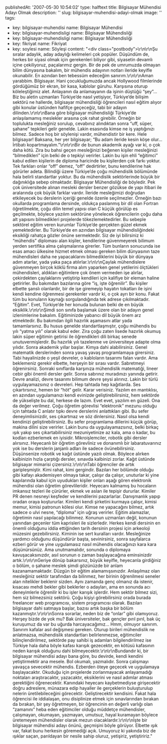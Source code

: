 publishedAt: '2007-05-30 10:54:02'
type: halftext
title: Bilgisayar Mühendisi Adayı Olmak
description: ''
slug: bilgisayar-muhendisi-adayi-olmak
image: ''
tags:
  - key: bilgisayar-muhendisi
    name: Bilgisayar Mühendisi
  - key: bilgisayar-muhendisligi
    name: Bilgisayar Mühendisliği
  - key: bilgisayar-muhendisligi
    name: Bilgisayar Mühendisliği
  - key: fikriyat
    name: Fikriyat
  - key: soylesi
    name: Söyleşi
content: "<div class=\"postbody\">\r\n\r\nŞu sıralar adaylık, aday adaylığı kelimeleri çok popüler. Düşündüm de, herkes bir siyasi olmak için gerekenleri biliyor gibi, siyasetin devamlı içine çekiliyoruz, paçalarımız gergin. Bir de pek de umrumuzda olmayan bilim dünyasına bakalım, bir mühendis adayının notları ileride keyifle okunabilir. En azından ben tebessüm edeceğim sanırım.\r\n\r\nAman yarabbim. Bilgisayar. Hani çocukluğumuzda ancak Hollywood filmlerinde gördüğümüz bir ekran, bir kasa, kablolar güruhu. Karşısına oturup köleleştiğimiz alet. Anlayanın da anlamayanın da işinin düştüğü “şey”… Biz bu aletin uzmanları Türkiye’de nasıl yetişiyor, Türkiye’de bilişim sektörü ne hallerde, bilgisayar mühendisliği öğrencileri nasıl eğitim alıyor gibi konular üstünden hafifçe geçeceğiz, tabi bir adayın dilinden.\r\n\r\nBana göre bilgisayar mühendisliği Türkiye’de anlaşılamamış meslekler arasına çok rahat girebilir. Örneğin bir toplulukta mesleğiniz sorulup, cevabınız alındıktan sonra “uff, süper, şahane” tepkileri gelir genelde. Lakin esasında kimse ne iş yaptığınızı bilmez. Sadece hoş bir söylenişi vardır, mühendistir bir kere. Hele bilgisayar! Baksana, her yer bilgisayar; “Bu adam ileride kesin köşe olur… İrtibatı kopartmayalım.”\r\n\r\nBir de bunun akademik ayağı var ki, o çok daha kötü. Zira bu bahsi geçen mesleğinizi beğenen kişiler mesleğinizi “bilmedikleri” için belki de o tepkiyi verirler. Lakin bu işin ehli “eğitimci” kabul edilen kişilerin de diploma haricinde bu kişilerden çok farkı yoktur. Tek farkları onlar “off” demez, “off” dedirtirler, bunu kendilerine hak görürler adeta. Bilindiği üzere Türkiye’de çoğu mühendislik bölümünde hala belirli standartlar yoktur. Bu da mühendislik sektörlerinde büyük bir dağınıklığa sebep olmaktadır. Bilgisayar Mühendisliği de böyledir. Pek çok üniversitede alınan mesleki dersler benzer gözükse de yapı itibari ile aralarında çok büyük farklar vardır. İleride mesleğimizi doğrudan etkileyecek bu derslerin içeriği genelde özenle seçilmezler. Örneğin bazı okullarda programlama dersinde, oldukça paslanmış bir dil olan Fortran öğretilmekte, çoğu dilin temel yapısı olan C küçük görülüp es geçilmekte, böylece yazılım sektörüne yönelecek öğrencilerin çoğu daha alt yapısını bilmedikleri projelerde tökezlemektedirler. Bu sebeple sektörel eğitim veren kurumlar Türkiye’de gerçekten güzel ekmek yemektedirler. Bu Türkiye’de en azından bilgisayar mühendisliğindeki eksikliği rahatça gözler önüne sermektedir. Siz de iyi bilirsiniz ki “mühendis” diploması alan kişiler, kendilerine güvenmeyerek bilimum yerden sertifika alma çalışmalarına girerler. Tüm bunların sonucunda ise esas amacı ülkesine hizmet etmek olması gereken bilim dünyasının taze mühendisleri daha ne yapacaklarını bilmediklerini büyük bir dünyaya adım atarlar, yada yaka paça atılırlar.\r\n\r\nÇaylak mühendislere güvenmeyen birçok köklü firma alım yaparken genel yetilerini ölçtükleri mühendisleri, aldıkları eğitimlere çok önem vermeden işe alırlar, çekirdekten çaylaklarını yetiştirip kendileri için kalifiye bir eleman haline getirirler. Bu bakımdan bazılarına göre “iş, işte öğrenilir”. Bu kişiler elbette şanslı olanlardır, bir de işe giremeyip hayatın tokatları ile işini kendi kendine öğrenmesi gerekenler vardır ki, o çok ayrı bir konu. Fakat tüm bu konuların kaynağı sorgulandığında tek adrese çıkılmaktadır. “Eğitim”. Evet, Türkiye’de her konuda bulunan belki de en büyük eksiklik.\r\n\r\nŞimdi son sınıfa başlamak üzere olan bir adayın genel izlenimlerine bakalım. Eğitiminizde yabancı dil büyük önem arz etmektedir. Bu bakımdan ilgili hazırlık aşamasını atlar yada tamamlarsınız. Bu husus genelde standartlaşmıştır, çoğu mühendis bu yılı “yatma yılı” olarak kabul eder. Zira çoğu zaten lisede hazırlık okumuş lakin süper eğitimin getirisi ile öğrendikleri dili birkaç senede unutuvermişlerdir. Bu hazırlık yılı tazelenme ve üniversiteye adapte olma yılıdır. Sonra akademik yıllar başlar. Kimya dahi alabilirsiniz. Genel matematik derslerinden sonra yavaş yavaş programlamaya girersiniz. Tabi hayalinizde o yeşil devreler, o kabloların tasarımı falan vardır. Ama beklemeniz gerekir elbette, herşeyin bir sırası vardır. Sabretmeyi öğrenirsiniz. Sonraki sınıflarda karşınıza mühendislik matematiği, lineer cebir gibi önemli dersler gelir. Sonra sabrınız muradınızı yanında getirir. Devre analizi, devre tasarımı bilimum devre şeysi alırınız. Lakin bir türlü uygulayamazsınız o devreleri. Hep tahtada hep kağıtlarda. Ses çıkartırsınız, hemen bir “höt” gelir. Karar verisiniz. Yazılım en mantıklısı, en azından uygulamanızı kendi evinizde geliştirebilirsiniz, hem sektörde de yükselişte bu dal, herkese de lazım. Evet evet, yazılım en güzeli. Ona da değer verilmez. Çoğu öğretim görevlisi “elektronik” mezunu olduğu için tahtada C anlatır tıpkı devre derslerini anlattıkları gibi. Bu sefer deneyimlisinizdir, ses çıkartmaz ve söz dinlersiniz. Nasıl olsa kendi kendinizi geliştirebilirsiniz. Bu sefer programlama dillerini küçük görüp, makina dilini size verirler. Lakin bunu da uygulayamazsınız, belki birkaç ışık yakıp ses çıkartabilirsiniz mezuniyetinize az kala, ama o kadar, bu kodları ezberlemek en iyisidir. Mikroişlemciler, robotik gibi dersler alırsınız. Heyecanlı bir öğretim görevliniz ve donanımlı bir labaratuvarınız yok ise bu derslerin janjanlı adları ile sadece övünebilirsiniz. Düşünsenize robotik ve kağıt üstünde yazılı olmak. Böylece alırken kalbinizin hızla çarptığı dersler, sınavda kalbinizi zorlar. Kağıt üstünde bilgisayar mimarisi çizersiniz.\r\n\r\nTabi öğrenciler de artık garipleşmiştir. Kimi rahat, kimi gergindir. Bazıları her bölümde olduğu gibi kafayı akademisyen olmaya takar, çalışır da çalışır, unuturlar ki yine kapılarında kabul için uyudukları kişiler onları aşağı gören elektronik mühendisi olan öğretim görevlileridir. Heyecanı kalmamış bu hocaların imkansız tezleri ile çürürler, ekmek ve aslan ile tepişir dururlar. Kimiler PR denen nesneyi keşfeder ve kendilerini pazarlarlar. Danışmanlık yapıp oradan oraya koştururlar. Kimileri kendi şirketini kurmaya çalışır, kimisi memur, kimisi patronun kölesi olur. Kimse ne yapacağını bilmez, artık sadece o ulvi nesne, “diploma” için uğraş verirler. Eğitim alamazlar, öğretimin nasıl yapılacağı bilinmez. Konunun uzmanları değil, konunun yanından geçenler tüm kaprisleri ile sizlerledir. Herkes kendi dersinin en önemli olduğunu iddia ettiğinden tarih dersinin projesi için arkeoloji müzesini gezebilirsiniz. Kiminin ise sert kuralları vardır. Mesleğinize yardımcı olduğunu düşündürür başta, sevinirsiniz, sonra sayfalarca ezberi görür ve yine uygulamasız nasıl mühendis olacağınızı kara kara düşünürsünüz. Ama unutmamalıdır, sonunda o diplomaya kavuşacaksınızdır, asıl sorunun o zaman başlayacağına eminsinizdir artık.\r\n\r\nGeriye dönüp bakarsınız, büyük keyifle, heyecanla girdiğiniz o bölüm, o şahane meslek şimdi gözünüzde bir anlam kazanamamaktadır. Düzgün bir eğitim alamamışsınızdır. Anlaşılmaz olan mesleğiniz sektör tarafından da bilinmez, her birinin öğrenilmesi seneler alan nitelikler beklenir sizden. Aynı zamanda genç olmanız da istenir, kısacası mehdi bekler gibi beklerler o adayları, ama en sonunda acı deneyimlerle öğrenilir ki bu işler karışık işlerdir. Hem sektör bilmez sizi, hem siz bilmezsiniz sektörü. Çoğu kişiyi görebilirsiniz orada burada freelancer web programcısı, sistem programcısı olarak. Bazıları bilgisayar dahi satmaya başlar, bazısı artık başka bir bölüm kazanmıştır.\r\n\r\nSonra sorarlar, neden biz de “onlar” gibi olamıyoruz. Herşey bizde de yok mu? Bak üniversiteler, bak gençler pırıl pırıl, bak üç kuruşumuz da var bu uğurda harcayacağımız… Hmm, olmuyor sanırım. Sanırım kafalar asıl değişmesi gereken. Oturup birileri mühendislik ne anlatmazsa, mühendislik standartları belirlenmezse, eğitimciler bilinçlendirilmez, sektörde pay sahibi iş adamları bilgilendirilmez ise Türkiye hala daha böyle kafası karışık gezecektir, en kötüsü kafasının neden karışık olduğunu dahi bilmeyecektir.\r\n\r\nBundandır ki, bir bilgisayar mühendisi adayı bana göre, bu devirde, kendi kendini yetiştirmektir ana mesele. Bol okumalı, yazmalıdır. Sonra çalışmayı yavaşça sevecektir mühendis. Ezberden öteye geçecek ve uygulamaya başlayacaktır. Okuduğu için projelerde zorlanmayacak anlayamadığı noktaları araştıracaktır, yazacaktır, eksiklerini ve nasıl adımlar atması gerektiğini öğrenecektir. Kanındaki heyecanı kaybetmediyse girişecektir doğru adreslere, münazara edip hayaller ile gerçeklerin buluşturulup nelerin üretilebileceğini görecektir. Geliştirecektir kendisini. Fakat hala öğrencisi ile iddialaşan, onu disiplinize etmek için sınavlarından bırakan da bırakan, bir şey öğretmeyen, bir öğrencinin en değerli varlığı olan “zamanını” heba eden eğitimciler olduğu müddetçe mühendisler, çalışmayan, okumayan, yazmayan, umutsuz, hayal kuramayan böylece üretemeyen mühendisler olarak mezun olacaklardır.\r\n\r\nİşte bir bilgisayar mühendisi adayı önünü, geçmişini böyle görüyor. Elbette ışık var, fakat bunu herkesin göremediği açık. Umuyoruz ki yakında biz de ışıklar saçan, parıldayan bir nesile sahip oluruz, yetişiriz, yetiştiririz.</div>"
